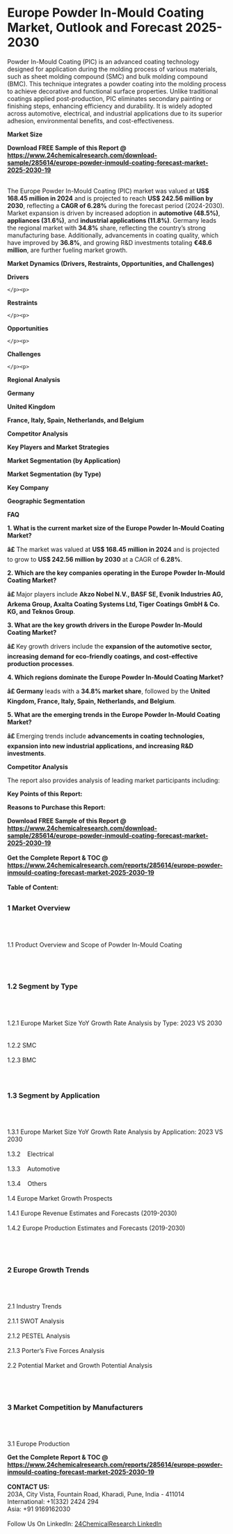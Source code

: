 <h1>Europe Powder In-Mould Coating Market, Outlook and Forecast 2025-2030</h1><p>Powder In-Mould Coating (PIC) is an advanced coating technology designed for application during the molding process of various materials, such as sheet molding compound (SMC) and bulk molding compound (BMC). This technique integrates a powder coating into the molding process to achieve decorative and functional surface properties. Unlike traditional coatings applied post-production, PIC eliminates secondary painting or finishing steps, enhancing efficiency and durability. It is widely adopted across automotive, electrical, and industrial applications due to its superior adhesion, environmental benefits, and cost-effectiveness.</p><p>
<strong>Market Size</strong></p><p>
</p><div><b>Download FREE Sample of this Report @ 
            <a href="https://www.24chemicalresearch.com/download-sample/285614/europe-powder-inmould-coating-forecast-market-2025-2030-19">
            https://www.24chemicalresearch.com/download-sample/285614/europe-powder-inmould-coating-forecast-market-2025-2030-19</a></b></div><br><p>The Europe Powder In-Mould Coating (PIC) market was valued at <strong>US$ 168.45 million in 2024</strong> and is projected to reach <strong>US$ 242.56 million by 2030</strong>, reflecting a <strong>CAGR of 6.28%</strong> during the forecast period (2024-2030). Market expansion is driven by increased adoption in <strong>automotive (48.5%)</strong>, <strong>appliances (31.6%)</strong>, and <strong>industrial applications (11.8%)</strong>. Germany leads the regional market with <strong>34.8%</strong> share, reflecting the country’s strong manufacturing base. Additionally, advancements in coating quality, which have improved by <strong>36.8%</strong>, and growing R&amp;D investments totaling <strong>€48.6 million</strong>, are further fueling market growth.</p><p>
<strong>Market Dynamics (Drivers, Restraints, Opportunities, and Challenges)</strong></p><p>
<strong>Drivers</strong></p><p>

	</p><p>
<strong>Restraints</strong></p><p>

	</p><p>
<strong>Opportunities</strong></p><p>

	</p><p>
<strong>Challenges</strong></p><p>

	</p><p>
<strong>Regional Analysis</strong></p><p>
<strong>Germany</strong></p><p>
</p><p>
<strong>United Kingdom</strong></p><p>
</p><p>
<strong>France, Italy, Spain, Netherlands, and Belgium</strong></p><p>
</p><p>
<strong>Competitor Analysis</strong></p><p>
<strong>Key Players and Market Strategies</strong></p><p>
</p><p>
<strong>Market Segmentation (by Application)</strong></p><p>
</p><p>
<strong>Market Segmentation (by Type)</strong></p><p>
</p><p>
<strong>Key Company</strong></p><p>
</p><p>
<strong>Geographic Segmentation</strong></p><p>
</p><p>
<strong>FAQ </strong></p><p>
</p><p><strong>1. What is the current market size of the Europe Powder In-Mould Coating Market?</strong></p><p>
</p><p><strong>â£</strong> The market was valued at <strong>US$ 168.45 million in 2024</strong> and is projected to grow to <strong>US$ 242.56 million by 2030</strong> at a CAGR of <strong>6.28%</strong>.</p><p>
</p><p><strong>2. Which are the key companies operating in the Europe Powder In-Mould Coating Market?</strong></p><p>
</p><p><strong>â£ </strong>Major players include <strong>Akzo Nobel N.V., BASF SE, Evonik Industries AG, Arkema Group, Axalta Coating Systems Ltd, Tiger Coatings GmbH &amp; Co. KG, and Teknos Group</strong>.</p><p>
</p><p><strong>3. What are the key growth drivers in the Europe Powder In-Mould Coating Market?</strong></p><p>
</p><p><strong>â£ </strong>Key growth drivers include the <strong>expansion of the automotive sector, increasing demand for eco-friendly coatings, and cost-effective production processes</strong>.</p><p>
</p><p><strong>4. Which regions dominate the Europe Powder In-Mould Coating Market?</strong></p><p>
</p><p><strong>â£ Germany</strong> leads with a <strong>34.8% market share</strong>, followed by the <strong>United Kingdom, France, Italy, Spain, Netherlands, and Belgium</strong>.</p><p>
</p><p><strong>5. What are the emerging trends in the Europe Powder In-Mould Coating Market?</strong></p><p>
</p><p><strong>â£ </strong>Emerging trends include <strong>advancements in coating technologies, expansion into new industrial applications, and increasing R&amp;D investments</strong>.</p><p>
</p><p><strong>Competitor Analysis</strong></p><p>
</p><p>The report also provides analysis of leading market participants including:</p><p>
</p><p>
</p><p><strong>Key Points of this Report:</strong></p><p>
</p><p>
</p><p><strong>Reasons to Purchase this Report:</strong></p><p>
</p><div><b>Download FREE Sample of this Report @ 
            <a href="https://www.24chemicalresearch.com/download-sample/285614/europe-powder-inmould-coating-forecast-market-2025-2030-19">
            https://www.24chemicalresearch.com/download-sample/285614/europe-powder-inmould-coating-forecast-market-2025-2030-19</a></b></div><br><div><b>Get the Complete Report & TOC @ 
            <a href="https://www.24chemicalresearch.com/reports/285614/europe-powder-inmould-coating-forecast-market-2025-2030-19">
            https://www.24chemicalresearch.com/reports/285614/europe-powder-inmould-coating-forecast-market-2025-2030-19</a></b></div><br>
            <b>Table of Content:</b><p><h2><span style="font-size:16px"><strong>1 Market Overview&nbsp;&nbsp; &nbsp;</strong></span></h2><br />
<br />
<p>1.1 Product Overview and Scope of Powder In-Mould Coating&nbsp;</p><br />
<br />
<h2><strong><span style="font-size:16px">1.2 Segment by Type&nbsp;&nbsp; &nbsp;</span></strong></h2><br />
<br />
<p>1.2.1 Europe Market Size YoY Growth Rate Analysis by Type: 2023 VS 2030&nbsp;&nbsp; &nbsp;<br /><br />
1.2.2 SMC&nbsp;&nbsp; &nbsp;<br /><br />
1.2.3 BMC<br /><br />
<br />
<h2><span style="font-size:16px"><strong>1.3 Segment by Application&nbsp;&nbsp;</strong></span></h2><br />
<br />
<p>1.3.1 Europe Market Size YoY Growth Rate Analysis by Application: 2023 VS 2030&nbsp;&nbsp; &nbsp;<br /><br />
1.3.2&nbsp;&nbsp; &nbsp;Electrical<br /><br />
1.3.3&nbsp;&nbsp; &nbsp;Automotive<br /><br />
1.3.4&nbsp;&nbsp; &nbsp;Others<br /><br />
1.4 Europe Market Growth Prospects&nbsp;&nbsp; &nbsp;<br /><br />
1.4.1 Europe Revenue Estimates and Forecasts (2019-2030)&nbsp;&nbsp; &nbsp;<br /><br />
1.4.2 Europe Production Estimates and Forecasts (2019-2030)&nbsp;&nbsp;</p><br />
<br />
<h2><span style="font-size:16px"><strong>2 Europe Growth Trends&nbsp;&nbsp; &nbsp;</strong></span></h2><br />
<br />
<p>2.1 Industry Trends&nbsp;&nbsp; &nbsp;<br /><br />
2.1.1 SWOT Analysis&nbsp;&nbsp; &nbsp;<br /><br />
2.1.2 PESTEL Analysis&nbsp;&nbsp; &nbsp;<br /><br />
2.1.3 Porter&rsquo;s Five Forces Analysis&nbsp;&nbsp; &nbsp;<br /><br />
2.2 Potential Market and Growth Potential Analysis&nbsp;&nbsp; &nbsp;</p><br />
<br />
<h2><span style="font-size:16px"><strong>3 Market Competition by Manufacturers&nbsp;&nbsp; </strong> </span></h2><br />
<br />
<p>3.1 Europe Production </p><div><b>Get the Complete Report & TOC @ 
            <a href="https://www.24chemicalresearch.com/reports/285614/europe-powder-inmould-coating-forecast-market-2025-2030-19">
            https://www.24chemicalresearch.com/reports/285614/europe-powder-inmould-coating-forecast-market-2025-2030-19</a></b></div><br><b>CONTACT US:</b><br>
            203A, City Vista, Fountain Road, Kharadi, Pune, India - 411014<br>
            International: +1(332) 2424 294<br>
            Asia: +91 9169162030 <br><br>
            Follow Us On LinkedIn: <a href="https://www.linkedin.com/company/24chemicalresearch/">24ChemicalResearch LinkedIn</a>
